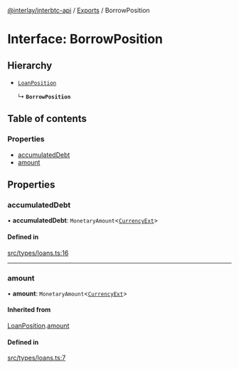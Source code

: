 [@interlay/interbtc-api](../README.md) / [Exports](../modules.md) / BorrowPosition

# Interface: BorrowPosition

## Hierarchy

- [`LoanPosition`](LoanPosition.md)

  ↳ **`BorrowPosition`**

## Table of contents

### Properties

- [accumulatedDebt](BorrowPosition.md#accumulateddebt)
- [amount](BorrowPosition.md#amount)

## Properties

### <a id="accumulateddebt" name="accumulateddebt"></a> accumulatedDebt

• **accumulatedDebt**: `MonetaryAmount`\<[`CurrencyExt`](../modules.md#currencyext)\>

#### Defined in

[src/types/loans.ts:16](https://github.com/interlay/interbtc-api/blob/1c0379f56248ac2da57930d5704199f69f941aa8/src/types/loans.ts#L16)

___

### <a id="amount" name="amount"></a> amount

• **amount**: `MonetaryAmount`\<[`CurrencyExt`](../modules.md#currencyext)\>

#### Inherited from

[LoanPosition](LoanPosition.md).[amount](LoanPosition.md#amount)

#### Defined in

[src/types/loans.ts:7](https://github.com/interlay/interbtc-api/blob/1c0379f56248ac2da57930d5704199f69f941aa8/src/types/loans.ts#L7)
